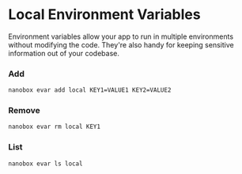 # Local Environment Variables

Environment variables allow your app to run in multiple environments without modifying the code. They're also handy for keeping sensitive information out of your codebase.

### Add
```bash
nanobox evar add local KEY1=VALUE1 KEY2=VALUE2
```

### Remove
```bash
nanobox evar rm local KEY1
```

### List
```bash
nanobox evar ls local
```
